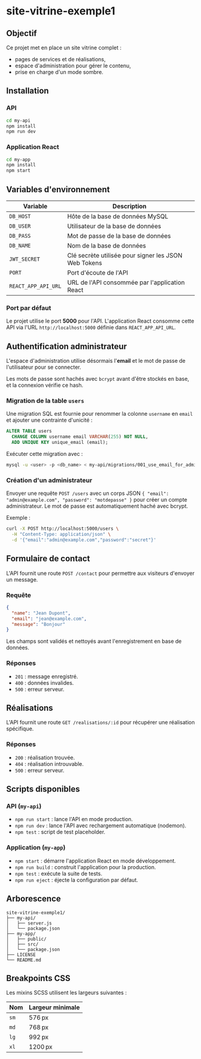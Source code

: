 # site-vitrine-exemple1

## Objectif

Ce projet met en place un site vitrine complet :
- pages de services et de réalisations,
- espace d'administration pour gérer le contenu,
- prise en charge d'un mode sombre.

## Installation

### API
```bash
cd my-api
npm install
npm run dev
```

### Application React
```bash
cd my-app
npm install
npm start
```

## Variables d'environnement

| Variable | Description |
|----------|-------------|
| `DB_HOST` | Hôte de la base de données MySQL |
| `DB_USER` | Utilisateur de la base de données |
| `DB_PASS` | Mot de passe de la base de données |
| `DB_NAME` | Nom de la base de données |
| `JWT_SECRET` | Clé secrète utilisée pour signer les JSON Web Tokens |
| `PORT` | Port d'écoute de l'API |
| `REACT_APP_API_URL` | URL de l'API consommée par l'application React |

### Port par défaut

Le projet utilise le port **5000** pour l'API. L'application React consomme cette API via l'URL `http://localhost:5000` définie dans `REACT_APP_API_URL`.

## Authentification administrateur

L'espace d'administration utilise désormais l'**email** et le mot de passe de l'utilisateur pour se connecter.

Les mots de passe sont hachés avec `bcrypt` avant d'être stockés en base, et la connexion vérifie ce hash.

### Migration de la table `users`

Une migration SQL est fournie pour renommer la colonne `username` en `email` et ajouter une contrainte d'unicité :

```sql
ALTER TABLE users
  CHANGE COLUMN username email VARCHAR(255) NOT NULL,
  ADD UNIQUE KEY unique_email (email);
```

Exécuter cette migration avec :

```bash
mysql -u <user> -p <db_name> < my-api/migrations/001_use_email_for_admin.sql
```

### Création d'un administrateur

Envoyer une requête `POST /users` avec un corps JSON `{ "email": "admin@example.com", "password": "motdepasse" }` pour créer un compte administrateur. Le mot de passe est automatiquement haché avec bcrypt.

Exemple :

```bash
curl -X POST http://localhost:5000/users \
  -H "Content-Type: application/json" \
  -d '{"email":"admin@example.com","password":"secret"}'
```

## Formulaire de contact

L'API fournit une route `POST /contact` pour permettre aux visiteurs d'envoyer un message.

### Requête

```json
{
  "name": "Jean Dupont",
  "email": "jean@example.com",
  "message": "Bonjour"
}
```

Les champs sont validés et nettoyés avant l'enregistrement en base de données.

### Réponses

- `201` : message enregistré.
- `400` : données invalides.
- `500` : erreur serveur.

## Réalisations

L'API fournit une route `GET /realisations/:id` pour récupérer une réalisation spécifique.

### Réponses

- `200` : réalisation trouvée.
- `404` : réalisation introuvable.
- `500` : erreur serveur.

## Scripts disponibles

### API (`my-api`)
- `npm run start` : lance l'API en mode production.
- `npm run dev` : lance l'API avec rechargement automatique (nodemon).
- `npm test` : script de test placeholder.

### Application (`my-app`)
- `npm start` : démarre l'application React en mode développement.
- `npm run build` : construit l'application pour la production.
- `npm test` : exécute la suite de tests.
- `npm run eject` : éjecte la configuration par défaut.

## Arborescence
```
site-vitrine-exemple1/
├── my-api/
│   ├── server.js
│   └── package.json
├── my-app/
│   ├── public/
│   ├── src/
│   └── package.json
├── LICENSE
└── README.md
```

## Breakpoints CSS

Les mixins SCSS utilisent les largeurs suivantes :

| Nom | Largeur minimale |
|-----|------------------|
| `sm` | 576 px |
| `md` | 768 px |
| `lg` | 992 px |
| `xl` | 1200 px |
